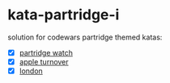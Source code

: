 # kata-partridge-i

solution for codewars partridge themed katas:
- [x] [partridge watch](https://www.codewars.com/kata/alan-partridge-i-partridge-watch)
- [x] [apple turnover](https://www.codewars.com/kata/alan-partridge-ii-apple-turnover)
- [x] [london](https://www.codewars.com/kata/alan-partridge-iii-london)
